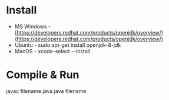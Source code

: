 # Install
* MS Windows - [https://developers.redhat.com/products/openjdk/overview/](https://developers.redhat.com/products/openjdk/overview/)
* Ubuntu - sudo apt-get install openjdk-8-jdk
* MacOS - xcode-select --install

# Compile & Run
javac filename.java
java filename